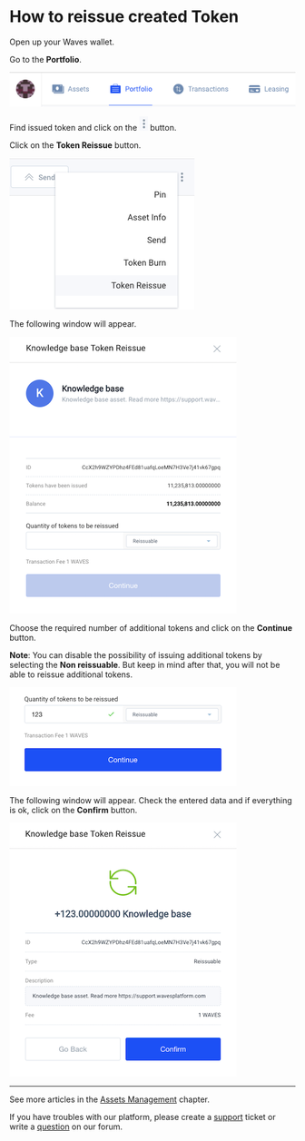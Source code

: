 # How to reissue created Token

Open up your Waves wallet.

Go to the **Portfolio**.

![](/_assets/token_reissue_01.png)

Find issued token and click on the ![](/_assets/token_reissue_02.png) button.

Click on the **Token Reissue** button.

![](/_assets/token_reissue_03.png)

The following window will appear.

![](/_assets/token_reissue_04.png)

Choose the required number of additional tokens and click on the **Continue** button.

**Note**: You can disable the possibility of issuing additional tokens by selecting the **Non reissuable**.
But keep in mind after that, you will not be able to reissue additional tokens.

![](/_assets/token_reissue_05.png)

The following window will appear.
Check the entered data and if everything is ok, click on the **Confirm** button.

![](/_assets/token_reissue_06.png)

___

See more articles in the [Assets Management](/waves-client/assets-management.md) chapter.

If you have troubles with our platform, please create a [support](https://support.wavesplatform.com/) ticket or write a [question](https://forum.wavesplatform.com/) on our forum.
